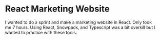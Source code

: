 # React Marketing Website

I wanted to do a sprint and make a marketing website in React. Only took me 7 hours. Using React, Snowpack, and Typescript was a bit overkill but I wanted to practice with these tools.
